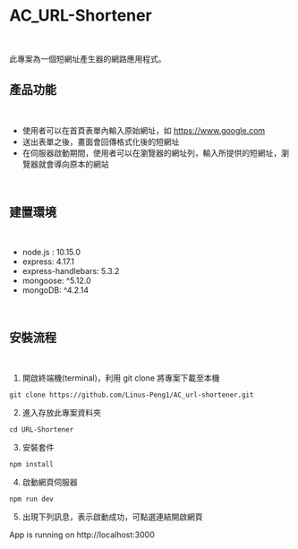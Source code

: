 # AC_URL-Shortener
<br>

此專案為一個短網址產生器的網路應用程式。

## 產品功能

<br>

* 使用者可以在首頁表單內輸入原始網址，如 https://www.google.com
* 送出表單之後，畫面會回傳格式化後的短網址
* 在伺服器啟動期間，使用者可以在瀏覽器的網址列，輸入所提供的短網址，瀏覽器就會導向原本的網站

<br>

## 建置環境

<br>

* node.js : 10.15.0
* express: 4.17.1
* express-handlebars: 5.3.2
* mongoose: ^5.12.0
* mongoDB: ^4.2.14

<br>

## 安裝流程

<br>

1. 開啟終端機(terminal)，利用 git clone 將專案下載至本機
```
git clone https://github.com/Linus-Peng1/AC_url-shortener.git
```
2. 進入存放此專案資料夾
```
cd URL-Shortener
```
3. 安裝套件
```
npm install
```
4. 啟動網頁伺服器
```
npm run dev
```
5. 出現下列訊息，表示啟動成功，可點選連結開啟網頁

App is running on http://localhost:3000

